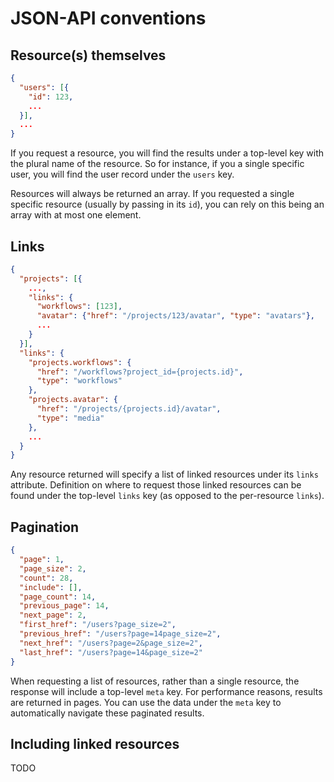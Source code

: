 # JSON-API conventions

## Resource(s) themselves

```json
{
  "users": [{
    "id": 123,
    ...
  }],
  ...
}
```

If you request a resource, you will find the results under a top-level key with
the plural name of the resource. So for instance, if you a single specific user,
you will find the user record under the `users` key.

<aside class="notice">
Resources will always be returned an array. If you requested a single specific
resource (usually by passing in its <code>id</code>), you can rely on this being an array
with at most one element.
</aside>

## Links

```json
{
  "projects": [{
    ...,
    "links": {
      "workflows": [123],
      "avatar": {"href": "/projects/123/avatar", "type": "avatars"},
      ...
    }
  }],
  "links": {
    "projects.workflows": {
      "href": "/workflows?project_id={projects.id}",
      "type": "workflows"
    },
    "projects.avatar": {
      "href": "/projects/{projects.id}/avatar",
      "type": "media"
    },
    ...
  }
}
```

Any resource returned will specify a list of linked resources under its `links`
attribute. Definition on where to request those linked resources can be found
under the top-level `links` key (as opposed to the per-resource `links`).

## Pagination

```json
{
  "page": 1,
  "page_size": 2,
  "count": 28,
  "include": [],
  "page_count": 14,
  "previous_page": 14,
  "next_page": 2,
  "first_href": "/users?page_size=2",
  "previous_href": "/users?page=14page_size=2",
  "next_href": "/users?page=2&page_size=2",
  "last_href": "/users?page=14&page_size=2"
}
```

When requesting a list of resources, rather than a single resource, the
response will include a top-level `meta` key. For performance reasons, results
are returned in pages. You can use the data under the `meta` key to
automatically navigate these paginated results.

## Including linked resources

TODO

